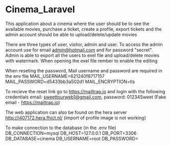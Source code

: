 # Cinema_Laravel

   This application about a cinema where the user should be to see the available movies, purchase a ticket, create a profile, export      tickets and the admin account should be able to upload/delete/update movies
   
   There are three types of user, visitor, admin and user.
   To access the admin account use for email admin@hotmail.com and for password "secret".
   Admin is able to export all the users to exel file and upload/delete movies with watermark.
   When opening the exel file rember to enable the editing
   
   When reseting the password, Mail username and password are required in the env file
   MAIL_USERNAME=621240f8717157
   MAIL_PASSWORD=d5433bb3a502d1
   MAIL_ENCRYPTION=tls
   
   To recieve the reset link go to https://mailtrap.io and login with the following credentials
   email: sweettourweb1@gmail.com, password: 01234Sweet (Fake email - https://mailtrap.io)
   
   The web application can also be found on the hera server http://i407172.hera.fhict.nl/ (import of profile image is not working)
   
To make connection to the database (in the .env file)   
DB_CONNECTION=mysql
DB_HOST=127.0.0.1
DB_PORT=3306
DB_DATABASE=cinema
DB_USERNAME=root
DB_PASSWORD=
   
